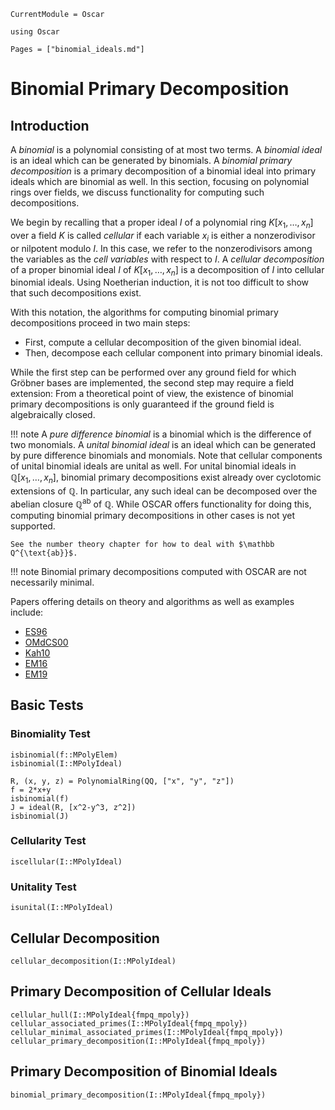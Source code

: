 ```@meta
CurrentModule = Oscar
```

```@setup oscar
using Oscar
```

```@contents
Pages = ["binomial_ideals.md"]
```

# Binomial Primary Decomposition

## Introduction

A *binomial* is a polynomial consisting of at most two terms. A *binomial ideal*
is an ideal which can be generated by binomials. A *binomial primary decomposition*
is a primary decomposition of a binomial ideal into primary ideals which are binomial
as well. In this section, focusing on polynomial rings over fields, we discuss functionality
for computing such decompositions.

We begin by recalling that a proper ideal $I$ of a polynomial ring $K[x_1, \dots, x_n]$ over a
field $K$ is called *cellular* if each variable $x_i$ is either a nonzerodivisor or nilpotent modulo $I$.
In this case, we refer to the nonzerodivisors among the variables as the *cell variables* with respect to $I$.
A *cellular decomposition* of a proper binomial ideal $I$ of $K[x_1, \dots, x_n]$ is a decomposition of $I$ into cellular binomial ideals.
Using Noetherian induction, it is not too difficult to show that such decompositions exist. 

With this notation, the algorithms for computing binomial primary decompositions proceed in two main steps:

- First, compute a cellular decomposition of the given binomial ideal.
- Then, decompose each cellular component into primary binomial ideals.

While the first step can be performed over any ground field for which Gröbner bases are implemented, the second step may require a field extension: From a theoretical point of view, the existence of binomial primary decompositions is only guaranteed if the ground field is algebraically closed.

!!! note
    A *pure difference binomial* is a binomial which is the difference of two monomials. A *unital binomial ideal* is an ideal which can be generated by pure difference binomials and monomials. Note that cellular components of unital binomial ideals are unital as well. For unital binomial ideals in $\mathbb Q[x_1, \dots, x_n]$, binomial primary decompositions exist already over cyclotomic extensions of $\mathbb Q$. In particular, any such ideal can be decomposed over the abelian closure $\mathbb Q^{\text{ab}}$ of $\mathbb Q$. While OSCAR offers functionality for doing this, computing  binomial primary decompositions  in other cases is not yet supported. 

    See the number theory chapter for how to deal with $\mathbb Q^{\text{ab}}$.
!!! note
    Binomial primary decompositions computed with OSCAR are not necessarily minimal.

Papers offering details on theory and algorithms as well as examples include:

- [ES96](@cite)
- [OMdCS00](@cite)
- [Kah10](@cite)
- [EM16](@cite)
- [EM19](@cite)

## Basic Tests

### Binomiality Test

```@docs
isbinomial(f::MPolyElem)
isbinomial(I::MPolyIdeal)
```
```@repl oscar
R, (x, y, z) = PolynomialRing(QQ, ["x", "y", "z"])
f = 2*x+y
isbinomial(f)
J = ideal(R, [x^2-y^3, z^2])
isbinomial(J)
```

### Cellularity Test

```@docs
iscellular(I::MPolyIdeal)
```

### Unitality Test

```@docs
isunital(I::MPolyIdeal)
```



## Cellular Decomposition

```@docs
cellular_decomposition(I::MPolyIdeal)
```

## Primary Decomposition of Cellular Ideals

```@docs
cellular_hull(I::MPolyIdeal{fmpq_mpoly})
cellular_associated_primes(I::MPolyIdeal{fmpq_mpoly})
cellular_minimal_associated_primes(I::MPolyIdeal{fmpq_mpoly})
cellular_primary_decomposition(I::MPolyIdeal{fmpq_mpoly})
```

## Primary Decomposition of Binomial  Ideals

```@docs
binomial_primary_decomposition(I::MPolyIdeal{fmpq_mpoly})
```


